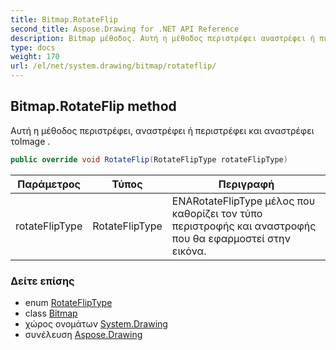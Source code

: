 ```yaml
---
title: Bitmap.RotateFlip
second_title: Aspose.Drawing for .NET API Reference
description: Bitmap μέθοδος. Αυτή η μέθοδος περιστρέφει αναστρέφει ή περιστρέφει και αναστρέφει τοImage .
type: docs
weight: 170
url: /el/net/system.drawing/bitmap/rotateflip/
---
```

## Bitmap.RotateFlip method

Αυτή η μέθοδος περιστρέφει, αναστρέφει ή περιστρέφει και αναστρέφει τοImage .

```csharp
public override void RotateFlip(RotateFlipType rotateFlipType)
```

| Παράμετρος | Τύπος | Περιγραφή |
| --- | --- | --- |
| rotateFlipType | RotateFlipType | ΕΝΑRotateFlipType μέλος που καθορίζει τον τύπο περιστροφής και αναστροφής που θα εφαρμοστεί στην εικόνα. |

### Δείτε επίσης

* enum [RotateFlipType](../../rotatefliptype/)
* class [Bitmap](../)
* χώρος ονομάτων [System.Drawing](../../bitmap/)
* συνέλευση [Aspose.Drawing](../../../)



